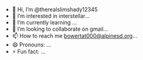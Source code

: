 - 👋 Hi, I’m @therealslimshady12345
- 👀 I’m interested in interstellar...
- 🌱 I’m currently learning ...
- 💞️ I’m looking to collaborate on gmail...
- 📫 How to reach me bowertat000@alpinesd.org...
- 😄 Pronouns: ...
- ⚡ Fun fact: ...

<!---
therealslimshady12345/therealslimshady12345 is a ✨ special ✨ repository because its `README.md` (this file) appears on your GitHub profile.
You can click the Preview link to take a look at your changes.
--->
